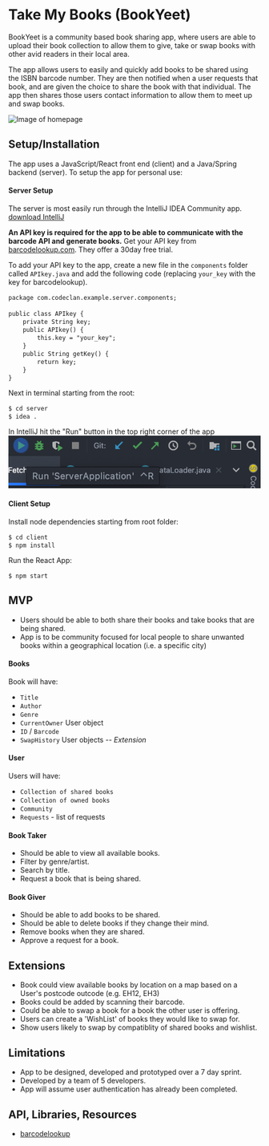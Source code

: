# Take My Books (BookYeet)

BookYeet is a community based book sharing app, where users are able to upload their book collection to allow them to give, take or swap books with other avid readers in their local area.

The app allows users to easily and quickly add books to be shared using the ISBN barcode number. They are then notified when a user requests that book, and are given the choice to share the book with that individual. The app then shares those users contact information to allow them to meet up and swap books.

![Image of homepage](./homepage_screenshot.png)

## Setup/Installation

The app uses a JavaScript/React front end (client) and a Java/Spring backend (server). To setup the app for personal use:
#### Server Setup

The server is most easily run through the IntelliJ IDEA Community app.
[download IntelliJ](https://www.jetbrains.com/idea/download/#section=mac)

**An API key is required for the app to be able to communicate with the barcode API and generate books.**
Get your API key from [barcodelookup.com](https://www.barcodelookup.com/api#sign-up). They offer a 30day free trial.

To add your API key to the app, create a new file in the `components` folder called `APIkey.java` and add the following code (replacing `your_key` with the key for barcodelookup).

    package com.codeclan.example.server.components;

    public class APIkey {
        private String key;
        public APIkey() {
            this.key = "your_key";
        }
        public String getKey() {
            return key;
        }
    }

Next in terminal starting from the root:

    $ cd server
    $ idea .

In IntelliJ hit the "Run" button in the top right corner of the app
![run button](./ijRun.png)

#### Client Setup
Install node dependencies starting from root folder:

    $ cd client
    $ npm install

Run the React App:

    $ npm start

## MVP

- Users should be able to both share their books and take books that are being shared.
- App is to be community focused for local people to share unwanted books within a geographical location (i.e. a specific city)

#### Books
Book will have:
- `Title`
- `Author`
- `Genre`
- `CurrentOwner` User object
- `ID` / `Barcode`
- `SwapHistory` User objects -- *Extension*

#### User
Users will have:
- `Collection of shared books`
- `Collection of owned books`
- `Community`
- `Requests` - list of requests

#### Book Taker
- Should be able to view all available books.
- Filter by genre/artist.
- Search by title.
- Request a book that is being shared.

#### Book Giver
- Should be able to add books to be shared.
- Should be able to delete books if they change their mind.
- Remove books when they are shared.
- Approve a request for a book.

## Extensions
- Book could view available books by location on a map based on a User's postcode outcode (e.g. EH12, EH3)
- Books could be added by scanning their barcode.
- Could be able to swap a book for a book the other user is offering.
- Users can create a 'WishList' of books they would like to swap for.
- Show users likely to swap by compatiblity of shared books and wishlist.

## Limitations

- App to be designed, developed and prototyped over a 7 day sprint.
- Developed by a team of 5 developers.
- App will assume user authentication has already been completed.

## API, Libraries, Resources
* [barcodelookup](https://www.barcodelookup.com/api#sign-up)
